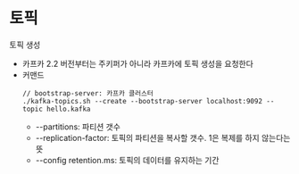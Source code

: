 # 토픽
토픽 생성
- 카프카 2.2 버전부터는 주키퍼가 아니라 카프카에 토픽 생성을 요청한다
- 커맨드
   ```
   // bootstrap-server: 카프카 클러스터
   ./kafka-topics.sh --create --bootstrap-server localhost:9092 --topic hello.kafka
   ```
   - --partitions: 파티션 갯수
   - --replication-factor: 토픽의 파티션을 복사할 갯수. 1은 복제를 하지 않는다는 뜻
   - --config retention.ms: 토픽의 데이터를 유지하는 기간